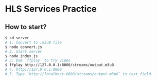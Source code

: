 # HLS Services Practice

## How to start?
```bash
$ cd server
# 1. Convert to .m3u8 file
$ node convert.js
# 2. Start server
$ node index.js
# 3. Use `ffplay` to try video
$ ffplay http://127.0.0.1:8000/streams/output.m3u8
# 4. http://127.0.0.1:8000
# 5. Type `http://localhost:8000/streams/output.m3u8` in text field.
```